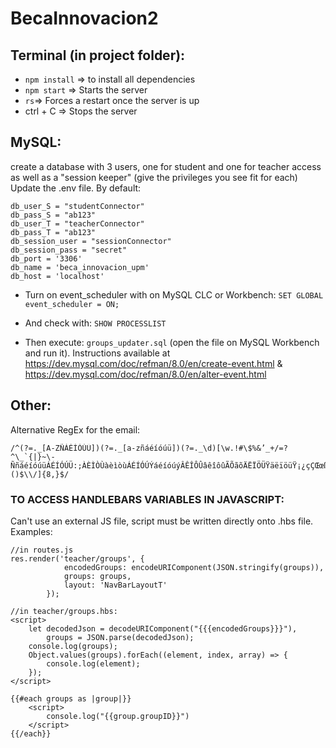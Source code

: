 # BecaInnovacion2

## Terminal (in project folder):
- `npm install` => to install all dependencies
- `npm start` => Starts the server
- `rs`=> Forces a restart once the server is up
- ctrl + C => Stops the server

## MySQL:
create a database with 3 users, one for student and one for teacher access as well as a "session keeper" (give the privileges you see fit for each)
Update the .env file. By default:

```
db_user_S = "studentConnector"
db_pass_S = "ab123"
db_user_T = "teacherConnector"
db_pass_T = "ab123"
db_session_user = "sessionConnector"
db_session_pass = "secret"
db_port = '3306'
db_name = 'beca_innovacion_upm'
db_host = 'localhost'
```

- Turn on event_scheduler with on MySQL CLC or Workbench: `SET GLOBAL event_scheduler = ON;`

- And check with: `SHOW PROCESSLIST`

- Then execute: `groups_updater.sql` (open the file on MySQL Workbench and run it). Instructions available at https://dev.mysql.com/doc/refman/8.0/en/create-event.html & https://dev.mysql.com/doc/refman/8.0/en/alter-event.html


## Other:
Alternative RegEx for the email:
```
/^(?=._[A-ZÑÁÉÍÓÚÜ])(?=._[a-zñáéíóúü])(?=._\d)[\w.!#\$%&’_+/=?^\_`{|}~\-ÑñáéíóúüÁÉÍÓÚÜ:;ÀÈÌÒÙàèìòùÁÉÍÓÚÝáéíóúýÂÊÎÔÛâêîôûÃÕãõÄËÏÖÜŸäëïöüŸ¡¿çÇŒœßØøÅåÆæÞþÐð""'.,&#@:?!()$\\/]{8,}$/
```

### TO ACCESS HANDLEBARS VARIABLES IN JAVASCRIPT:
Can't use an external JS file, script must be written directly onto .hbs file. Examples:

```
//in routes.js
res.render('teacher/groups', {
            encodedGroups: encodeURIComponent(JSON.stringify(groups)),
            groups: groups,
            layout: 'NavBarLayoutT'
        });
```
```
//in teacher/groups.hbs:
<script>
    let decodedJson = decodeURIComponent("{{{encodedGroups}}}"),
        groups = JSON.parse(decodedJson);
    console.log(groups);
    Object.values(groups).forEach((element, index, array) => {
        console.log(element);
    });
</script>

{{#each groups as |group|}}
    <script>
        console.log("{{group.groupID}}")
    </script>
{{/each}}
```
